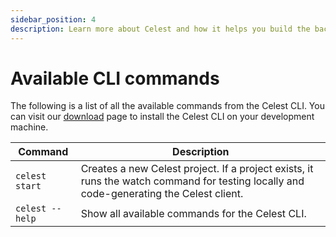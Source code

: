 ```yaml
---
sidebar_position: 4
description: Learn more about Celest and how it helps you build the backend for your Flutter app.
---
```


# Available CLI commands

The following is a list of all the available commands from the Celest CLI. You can visit our [download](/download) page to install the Celest CLI on your development machine.

| Command  | Description                                                   |
| --------- | ------------------------------------------------------------- |
| `celest start`| Creates a new Celest project. If a project exists, it runs the watch command for testing locally and code-generating the Celest client. |
| `celest --help`| Show all available commands for the Celest CLI. |